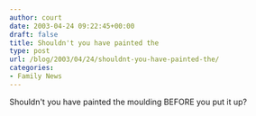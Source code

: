 ```yaml
---
author: court
date: 2003-04-24 09:22:45+00:00
draft: false
title: Shouldn't you have painted the
type: post
url: /blog/2003/04/24/shouldnt-you-have-painted-the/
categories:
- Family News
---
```


Shouldn't you have painted the moulding BEFORE you put it up?
